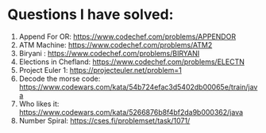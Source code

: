 # Questions I have solved:

1. Append For OR: https://www.codechef.com/problems/APPENDOR
2. ATM Machine: https://www.codechef.com/problems/ATM2
3. Biryani : https://www.codechef.com/problems/BIRYANI
4. Elections in Chefland: https://www.codechef.com/problems/ELECTN
5. Project Euler 1: https://projecteuler.net/problem=1
6. Decode the morse code: https://www.codewars.com/kata/54b724efac3d5402db00065e/train/java
7. Who likes it: https://www.codewars.com/kata/5266876b8f4bf2da9b000362/java
8. Number Spiral: https://cses.fi/problemset/task/1071/